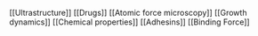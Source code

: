 [[Ultrastructure]]
[[Drugs]]
[[Atomic force microscopy]]
[[Growth dynamics]]
[[Chemical properties]]
[[Adhesins]]
[[Binding Force]]
